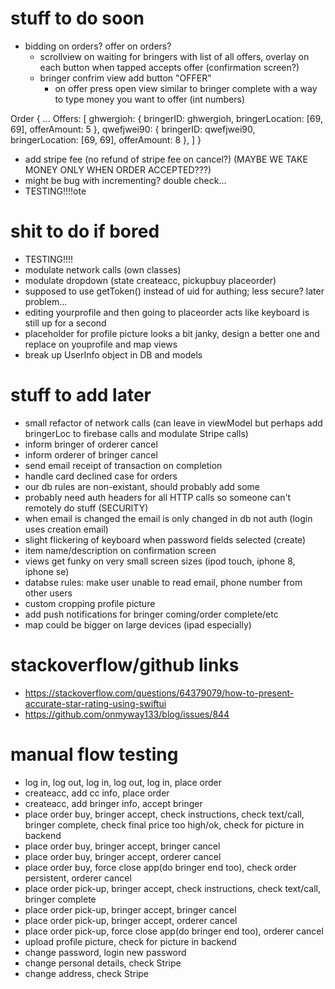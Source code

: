 # stuff to do soon
- bidding on orders? offer on orders?
    - scrollview on waiting for bringers with list of all offers, overlay on each button when tapped accepts offer (confirmation screen?)
    - bringer confrim view add button "OFFER"
        - on offer press open view similar to bringer complete with a way to type money you want to offer (int numbers)
    
Order {
    ...
    Offers: [
        ghwergioh: {
            bringerID: ghwergioh,
            bringerLocation: [69, 69],
            offerAmount: 5
        },
        qwefjwei90: {
            bringerID: qwefjwei90,
            bringerLocation: [69, 69],
            offerAmount: 8
        },
    ]
}
    
- add stripe fee (no refund of stripe fee on cancel?) (MAYBE WE TAKE MONEY ONLY WHEN ORDER ACCEPTED???)
- might be bug with incrementing? double check...
- TESTING!!!!ote

# shit to do if bored
- TESTING!!!!
- modulate network calls (own classes) 
- modulate dropdown (state createacc, pickupbuy placeorder)
- supposed to use getToken() instead of uid for authing; less secure? later problem...
- editing yourprofile and then going to placeorder acts like keyboard is still up for a second
- placeholder for profile picture looks a bit janky, design a better one and replace on youprofile and map views
- break up UserInfo object in DB and models

# stuff to add later
- small refactor of network calls (can leave in viewModel but perhaps add bringerLoc to firebase calls and modulate Stripe calls)
- inform bringer of orderer cancel
- inform orderer of bringer cancel
- send email receipt of transaction on completion
- handle card declined case for orders
- our db rules are non-existant, should probably add some
- probably need auth headers for all HTTP calls so someone can't remotely do stuff (SECURITY)
- when email is changed the email is only changed in db not auth (login uses creation email)
- slight flickering of keyboard when password fields selected (create)
- item name/description on confirmation screen
- views get funky on very small screen sizes (ipod touch, iphone 8, iphone se)
- databse rules: make user unable to read email, phone number from other users
- custom cropping profile picture
- add push notifications for bringer coming/order complete/etc
- map could be bigger on large devices (ipad especially)


# stackoverflow/github links
- https://stackoverflow.com/questions/64379079/how-to-present-accurate-star-rating-using-swiftui
- https://github.com/onmyway133/blog/issues/844


# manual flow testing
- log in, log out, log in, log out, log in, place order
- createacc, add cc info, place order
- createacc, add bringer info, accept bringer
- place order buy, bringer accept, check instructions, check text/call, bringer complete, check final price too high/ok, check for picture in backend
- place order buy, bringer accept, bringer cancel
- place order buy, bringer accept, orderer cancel
- place order buy, force close app(do bringer end too), check order persistent, orderer cancel
- place order pick-up, bringer accept, check instructions, check text/call, bringer complete
- place order pick-up, bringer accept, bringer cancel
- place order pick-up, bringer accept, orderer cancel
- place order pick-up, force close app(do bringer end too), orderer cancel
- upload profile picture, check for picture in backend
- change password, login new password
- change personal details, check Stripe
- change address, check Stripe
